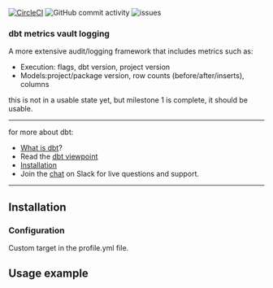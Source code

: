 [![CircleCI](https://circleci.com/gh/feriksen/dv-metrics/tree/dev-m1.svg?style=shield)](https://circleci.com/gh/feriksen/dv-metrics/tree/dev-m1)
![GitHub commit activity](https://img.shields.io/github/commit-activity/w/feriksen/dv-metrics.svg)
![issues](https://img.shields.io/github/issues/feriksen/dv-metrics.svg)

### dbt metrics vault logging

A more extensive audit/logging framework that includes metrics such as:
- Execution: flags, dbt version, project version
- Models:project/package version, row counts (before/after/inserts), columns

this is not in a usable state yet, but milestone 1 is complete, it should be usable.


---
for more about dbt:

- [What is dbt](https://dbt.readme.io/docs/overview)?
- Read the [dbt viewpoint](https://dbt.readme.io/docs/viewpoint)
- [Installation](https://dbt.readme.io/docs/installation)
- Join the [chat](http://ac-slackin.herokuapp.com/) on Slack for live questions and support.

---

## Installation


### Configuration

Custom target in the profile.yml file.

## Usage example
